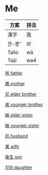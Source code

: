 # Me

方案 | 拼法
--- | ---
漢字| 我
깐-뿐ˆ| 와ˊ
Tailo | wá
Taiji | wa4

[爸 father](relative001.md)

[媽 mother](relative002.md)

[兄 elder brother](relative003.md)

[弟 younger brother](relative004.md)

[姊 elder sister](relative005.md)

[妹 younger sister](relative006.md)

[尪 husband](relative007.md)

[某 wife](relative008.md)

[後生 son](relative009.md)

[자와 daughter](relative010.md)
